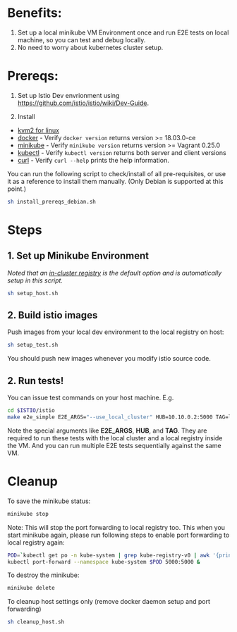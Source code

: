 # Benefits:
1. Set up a local minikube VM Environment once and run E2E tests on local machine, so you can test and debug locally.
1. No need to worry about kubernetes cluster setup.

# Prereqs:
1. Set up Istio Dev envrionment using https://github.com/istio/istio/wiki/Dev-Guide.

1. Install
  * [kvm2 for linux](https://www.linux-kvm.org/page/Main_Page) 
  * [docker](https://docs.docker.com/) - Verify `docker version` returns version >= 18.03.0-ce
  * [minikube](https://www.vagrantup.com/downloads.html) - Verify `minikube version` returns version >= Vagrant 0.25.0
  * [kubectl](https://kubernetes.io/docs/tasks/tools/install-kubectl) - Verify `kubectl version` returns both server and client versions
  * [curl](https://curl.haxx.se/) - Verify `curl --help` prints the help information.

You can run the following script to check/install of all pre-requisites, or use it as a reference to install them manually.
(Only Debian is supported at this point.)

```bash
sh install_prereqs_debian.sh
```

# Steps
## 1. Set up Minikube Environment
*Noted that an [in-cluster registry](../localregistry) is the default option and is automatically setup in this script.* 
```bash
sh setup_host.sh
```

## 2. Build istio images
Push images from your local dev environment to the local registry on host:
```bash
sh setup_test.sh
```
You should push new images whenever you modify istio source code.

## 2. Run tests!
You can issue test commands on your host machine.
E.g.
```bash
cd $ISTIO/istio
make e2e_simple E2E_ARGS="--use_local_cluster" HUB=10.10.0.2:5000 TAG=latest
```
Note the special arguments like **E2E_ARGS**, **HUB**, and **TAG**. They are required to run these tests with the local cluster and a local registry inside the VM. And you can run multiple E2E tests sequentially against the same VM.

# Cleanup
To save the minikube status:
```bash
minikube stop
```
Note: This will stop the port forwarding to local registry too. This when you
start minikube again, please run following steps to enable port forwarding to 
local registry again:
```bash
POD=`kubectl get po -n kube-system | grep kube-registry-v0 | awk '{print $1;}'`
kubectl port-forward --namespace kube-system $POD 5000:5000 &
```

To destroy the minikube:
```bash
minikube delete
``` 

To cleanup host settings only (remove docker daemon setup and port forwarding)
```bash
sh cleanup_host.sh
```
